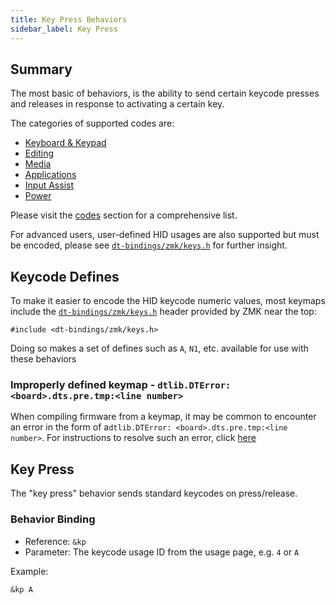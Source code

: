 ```yaml
---
title: Key Press Behaviors
sidebar_label: Key Press
---
```


## Summary

The most basic of behaviors, is the ability to send certain keycode presses and releases in response to activating
a certain key.

The categories of supported codes are:

- [Keyboard & Keypad](../codes/keyboard-keypad.mdx)
- [Editing](../codes/editing.mdx)
- [Media](../codes/media.mdx)
- [Applications](../codes/applications.mdx)
- [Input Assist](../codes/input-assist.mdx)
- [Power](../codes/power.mdx)

Please visit the [codes](../codes/index.mdx) section for a comprehensive list.

For advanced users, user-defined HID usages are also supported but must be encoded, please see [`dt-bindings/zmk/keys.h`](https://github.com/zmkfirmware/zmk/blob/main/app/include/dt-bindings/zmk/keys.h) for further insight.

## Keycode Defines

To make it easier to encode the HID keycode numeric values, most keymaps include
the [`dt-bindings/zmk/keys.h`](https://github.com/zmkfirmware/zmk/blob/main/app/include/dt-bindings/zmk/keys.h) header
provided by ZMK near the top:

```
#include <dt-bindings/zmk/keys.h>
```

Doing so makes a set of defines such as `A`, `N1`, etc. available for use with these behaviors

### Improperly defined keymap - `dtlib.DTError: <board>.dts.pre.tmp:<line number>`

When compiling firmware from a keymap, it may be common to encounter an error in the form of a`dtlib.DTError: <board>.dts.pre.tmp:<line number>`.
For instructions to resolve such an error, click [here](../troubleshooting.md###Improperly-defined-keymap)

## Key Press

The "key press" behavior sends standard keycodes on press/release.

### Behavior Binding

- Reference: `&kp`
- Parameter: The keycode usage ID from the usage page, e.g. `4` or `A`

Example:

```
&kp A
```

